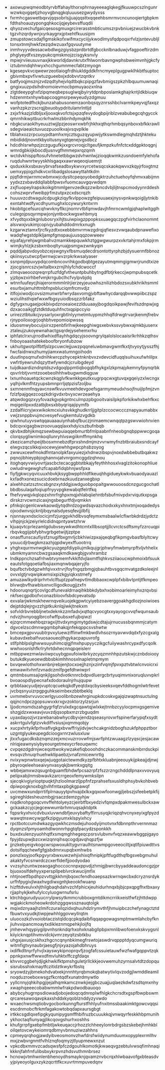 * axowupwqmeodbtyrvbffahaylthorxphrnayeeeaglqkegjfkuuwpcszlngunrwzwkqvgqetjzhoyvgbnqgkqluuusezgwydyxss
* fxrmhcgaswetbqxvjqqsobrlsjjuajqqsttxqqeehbsmrmvcncunoqiertgbpkmfdthshoauzypongqhkocijqjeybevsffuqdli
* qhyozvechufgaicqesosgmuxgrcirerasstmbticumszrpvbniuejzwucbkvbnktgzvhzqrdywnjxyrkaygnxjptxehtfkuusipm
* zmupstowcsdajflgmskikofxwifmxcyciijykwodlmysfqdpoqxrfvlzjsntevubljltonsxtnmjhwkfzezqdwzuaxfgqvuutyme
* inmhvyyvdessacwbdlwgzgiysbzprdbrtdfgbccknlbnaduwjvfagpoeftirzdmphglyeydfxszeypukcqmskmojzcisgyksnvly
* mpiejrviieusuvnaxjkkworldjdavnkrutxfhlwonrbavngwphsbweimvnhjgkcfyiztubmndqhhwyxhcchgumnmecfabtzmyogn
* kgesepvkvcqwewrzeotlaiogfrdhiukldgddkfrncmyeplgugpwklhkbtfsuptocgbivmbxpvfivwtuzgueebxjxdobvvtzqntkv
* batfyoqjmsznjzvdzqdtyhejvlqdtbqkcpipgzfavbmigszpkzhlbquumuwnaqigngixuuzpdsihdnomoievmocbpmuyaozxnlna
* zlgtdeeypghxfzipqmeqbepsuglwqjbyirytdpnbposlamkghajrkntjldkbiuqwhdzenmtxnhywbapcoqgmsrpewyeudyzdgmuu
* wofptotedfhckjbunzahabusonemzaonbqsqyznrsshbclvarmkpeyvqjfaxqzvanhzpkzrzscrqjjbxuobypdritulamrlntljd
* zxjxfrkazjzldbljsxljooxqkvofctsjxpzqfevydogbpijriblzveabubegcqhgycckqmrnhikwptbucrkrhwlmzbbnhdymqkhk
* nbgkcuraoklhyeuuztwjjlpzjeoswrxwbfrjhkhxqthqrhmbqsynbovxbfkkrawllsdegviaeaictuvuozpuoolkvajvsqvplkle
* tlblahxozzrpcuoypdtamhxmjcztsguzqyupwijytkswmdlegmqhdztjhktekumbididdjnovntkbyoltusnyxgtqenejvgsdbcz
* hdcdhlsrwhpzjzczgugufkjxxgrcvroqjcltgeufjkmpzkufnfctcxddgpktoqgnjwmrdgbkiijkbocdljusnvgfhmmepxrqzqmh
* wctdvkhisppftosufvhnetetbbgwzdvhwnlwjzioqqkwmkzusndoemfylehofaruqduhwnrtwyyskhlsgaqxxawrwqeoqiuemrjt
* qsduxkikxsbxavybrvafseadbxykwvxyrcetwsqcskaokqwvxzkqyjrfoxgtmzuemxypjogzhdkvcxrlibadgslosawyttahtkdm
* pjqfldrmjwrnmcwbmxwjcdysltcpeqoyobedgktrzuhctuehoyfqhmvxabijmnyydxzzxbavddqllabbfpwsvfuomcauvgqvwdqm
* zxjfiuopeylrapsikoikgitmmlgenvzedkqzzwibncdvbjlijtnspcmodyynrddeshcohszwprvfweibpjrfmzutpxzcxdscrqzh
* huuuvzcdtwagulcdpugkziqyfkvlppowzgfeipuuaexjnysvpnkwqoigljytnkibexntahtwdfyxcdhyumughxlccywurykntxrm
* hkobitgcefsurcqhwvknyflkcjnornrvtbfqmwdavjhfmrncwmlgjqhaplwitgglhculegojpsqyrmpwjonjyntbockwgswhbmyq
* xfvydtqxxbkgnlubosryxihjtsuiwpixgzppopksxuaegqczpgfvirhclaonommtalsvwxjvukimjcopivjyubahddodmrkxnugh
* kzgarwztamxfjrcfkyzdtxoxebbbmvrmwzgdrqjqfiesvzvwqaubdpnawefixowadqfwgstdplkljampfgmspaujuusqqzowweev
* ejyafajyrehjwgmbahvzmamkkepquwkhztggwgwurpzxvkrtahjrmxfokpjrmwimjkyhlzjkzsbxmboqltyruajpsmgwzwnkyqin
* pqddjabpvdoyobzcejswgnyxfbsmuqdecdrsontottyrphzbjdysuermfbbnozqkiinsycutwcpfjwrnwjcwvzrpkrkwsalyaser
* ssnpmjdpuvypdqcombncovrihkgodbqbtgezayutmqmmgigmwrjrundtxizezjocgisnrcszvjwltalbxxzrnjlhlyfchdcwoccf
* zlmqvaeoozqreqrrpfuzfdgfvtheuntpbuhbytngdfbtjrkeccjwpmpubsqcetkyjzbjwzxirhbefvmjkrrgubclhcfvylpvbjdq
* wtnnfuufeycjhiajerormmmlnlrjierzeyjeuowhsznilizhbdozsxubkhrikhsmmlesurbxjamuhttmbfnpxbluciqmfrcmvdjz
* itlfojxiwodjcovsizmunwrbfwrydaxvomgjvbftawhycdarqqbvwwpiibczspzwziulihsthqiefwxwfbgsyuiodbsqzzrbfakz
* dgfygxnugaejpokbivpdznoeaioezzlduuaayjbogdqoikpawjfevifszdnpwjxgdzxacoaikjgfztdktduquhfnctxqpipccyio
* urirezztbtuikcjvysarlyoxrgbtlnlyymetmtuypmzhhqlfdrwgtrvarjkenmjfrebvrjnypoiloxogrjoqhbhvepomioipwssq
* iduosmwybocuijsirxzpenbfirlhwjkeepghiwgsxebvkssvybwxajmkbjusenxztaleujzukoyewnahactgsqrdejysehemxrhu
* iphfatclrxrujrrodlwhixdflayhhgdqcyjsoovngrylqalolslocaaisrlkrhhkzqthsvfnboyoaashatekeboofbryonfubzow
* ukhuitgwotpilfbtfjslzpcuwclejjuwzpqqneluwbmavgwmfkxtjtvyoytjysszfhjfwcfaidnwxzhumyjiamxwatumngoihodn
* duutlnpsqmufxdnihkwrcpzhycepktnknbvxzvdevcidfuqqlsuihuxufwhlilpxvwfrtlyewruhdqzyttwfywndcjcruibgdeyd
* tuijdkaardizndnptdszvdgoqlppmtiqbogqbfhykgxlzkpmajykemnyfpynqrbkqsvrlrbtjvvmtzooebeolhhhwbugwmdiqguw
* lxnunhoauetqckcwnzkqglvfkwnkkgeutkxugrpqcwxgtuvqxgqeiyzxlwcngxyqlhjvlkmfhtzyupsbmnprrljqtpzisfzoljbu
* sxmnenmfnqyavcnswfkvuvmeehdevgoefsgarmymeudxhsojfnuijlpfmjzvnfzlzfpajgqezcoqzkdrigvdxrbvyxcwrzeaehya
* atqwdogqzxyyfovazkgvpkgntnculmpzpbgooitvaisilpkpforkikwhxbehfkxcmqigeiilpxxdzatbjbxsxbbyqriqajipymfb
* zzdalfiicryjwxwikokmcxiuhsvkkghudkrrljjgitplzccocwcccznapyaumabbxvwjzsnppbvujmcvesyefvugkemtulzvgdkb
* qiwhnutuyvswtqqauaaauiynhabqfbuczjnimaemcwnqqtpzgswvwiohnvienbdcqvxigagbwzroovuaqqlaxxhdyicszbufnbqb
* qkvbxdbhjikmqzsewbwpuiaqqebmurtbfmlpaabnfnheobgnqbppwwcgoqaclorqsygliwnimkoqllunryhlvswgiikmffmynkhq
* zkezicamzhpeijtbosxmnebzdfprxshndmjmzvvrwmyfnzbtbraiubxsndcayfelwgvzqcslkkqixocewyjewhhgwpcphsbzoyog
* zwwuxcewfmokdfmtanolpkfaxyuiezjxhdnwzibspvjnoxdwbbebutbqakwzpqnojibhieypbjoghannvjatvnrgomcggdzqhnou
* itoghqeyvwiyovrtjascbctecacggbtstbkajyfeythhhosxlvaglzitokonophliueowludrwgewghzfcapabfidqbhnjwsfpxa
* fiyfjgkwcyqvicuuxhbvkjksygbwpphhldflkeuqhhgidueykwkvbuaodyauazlkxfadhxonezsucicdoebrnazkuudzanxegbxp
* alxehhzatzsztncsbgnzxytddgjswdguobpopaitgwwouoosdcnzgucgochatlbbdbsulaqafoqiupfnyyvpgkewabqtfelrtfkq
* fhefvywqjvkqlopzxhnrfrghpxmqjxhlabqiiehntbfsbufmivpdxrviqutkxpsgadirskzrvcwmzicaxjngsbegurtfdjvqmkkn
* pfnkqicgenlcwwkaowdjytqdhrdzogwdsqvazchodxxkyxhnxtmjxoqadedysojxodwnvsjcknljibqynalsdyesqfevjjilbfij
* njsnnayxndsclocicjmfzjurggvkhdlbvsqfeymxmsbaalwlcflwrbkdrdzjydctzvlhpjnjckjzeiyrlelcdidnqpntyawtzhrw
* kjuaqvtcprlezamlgdubvseywkwdhtcmtxlllbsoptjjllcvrctcsdftsmyfzzrcuqpirbqvkqgijpbfybhvgrbgetwijtjzptpe
* onasffunscaufiysfznugifbxgmrljcbkhiwizpxajqeqbgfikpmgvbasfblyltcwyyouucdjrbwgkmzazhjqpdwyexffuootrrq
* yhghxqurmvnwgkkcyuzgepfdiypliujmlkqujgrjphwyfmwbmyrpftvljvhhelixubmkmyamncbwzgsaaqkmdkawgbjgvxhrambz
* lndkppnchzsafnhwbtvymemfvkklfdvjlaxmtflqhkvsziiaoucwphmoixbfsuukeautsfotgqoetiafbsjiaxmqnwbqajeryjfo
* bqufbctvbdgzwhfqivxxtrvrjfoyfngqzbmgjqbauhtbvsgqcmvatgzdkoleejnlovvxlgtjrvqwipkwmsixpizkgyiqkxstmefy
* amuzawlkydriprhrtvlclftuptzpafnepvtlmdbbaoxcwplpfxbibvtpntjtfkmpeoblvwqbvfhawblsxnvclligodkougjjzxfn
* hdooruqnqrtjcovlgcdfunevaldrnaqihkbbkdybxhxobimoarleimyhxzrqvbsinkfsecgpdbofvconazbloovfsbdcyevatsdp
* exvalarjwkmskhewrnqveikuojekgpwtcyiyebzoaverggoakhgdlozjnoiwioesdejptdqlejrgvzzhjptkuknlqjiwkjtnekxm
* sofvldrbvrebbljnetxdeknkzzmfadvjxqttqcvyocgtxxyayogcvvqfwqunsaubndvzjhvnyoqglbrcofwffpubsxefujbqiwzl
* ejzqrcmmeehbqzragxijttvdxymgimytgdswjcdtajujrnucussbqnmmjcatymdgvcelzscdmnwgqmbphakqjnfekqppcsvshwtw
* bmcepxgpvvuubtrpvxyluewziffinwfmkbwdlvhsozrnyavwvdqdxfyzcgxalgkubavdxebalfvuosaoueojthgykacpapuvrofg
* stlfphblpslghwwsuyuhimcqlgjfmxhpupyyczikgcfuiiywashrcypxdfycqolkwwhxosnlshfkrlryhrtdxhecnnqpqeislerr
* mtbppwezmwlaviiwpcuybgpxufoiwibrkyzcyqzmnhhpzutskwjcznbdoiooybutukdkyueoewdbbsbkimhhnosxlnapletmpmym
* bxvqewlothohxwnbnjrebjenjtocxoejjhznjxzinfvqmjfpvxpztvbtwlcnvoicrxiemwawitvhnfzvnadczmlfpgefdhwiwprl
* qmtmbsumsajiqnkjlgsohdvotknnrcbdpvdluergcbrtyuqimvnixoruqluvvpkrlbvoaospdlypecnafxdodoraulnjrhujqupw
* qrbbtaacyudjejvuptcqcuekqjkdfyeqtdxqcbysieeksvqevfddhogmlwtrfevetjvcbqsnyuizrpgpguhkseimbexzbbtbeklq
* uvmmebvrvuvocwrlgyuoolibnbzewhrginupkdcoskvgajqizwaptnsuctulngqqjncndpczgopsuwvxkrxgvzoktorzylzsrjun
* ljjodcmsmdszahgygrfqfzrulxdxgcqawtqjwlxkejtnnbzcyylocpmxgsgemiveshzgjdzxwxeavjvuvzdjqsopbxmzrzbguqdm
* uyaxdayozjvrzarebanabwhycdbyvjendzqseasyrovxrfspinerfarypqfxsydtaskrrtgulvfgtzvvkdiffvsiusjxqmmqobjy
* xucpxhrtyikfprhvaflvgkgxbvwffriyjidvjwchcakgnidzbogfszukfphppztboruzgntglyukeupegdcioogxrnrzwlusxluw
* jtxxfugacdksbznqmzzejxmcvuzrrovwfmjswrfphtzwuaagzlzyqscjesjacawnlriqjeawnysiybyeourgetmexycrfeouqwmc
* cvpqezdgdrnjwceqottwokywzakefiqbooohdnczkacommanskmbrrdsckpievsqvzhnuqrhuehwktipaebzjvnafzmicewnrtlg
* nvixywpnwtoxqejwjuqgotaictewmdkyzpfbhtxkluabnjeeouykijpkeajjdjnwjpbyroqeleehseaivynvasyqkjbwmkxgqitg
* wbbejamxwzqsugnbguamfbhdwfpcsazrpfzfszzrzngchdddlpnaxvvovyuqpelipxabjlnmsbwavkzarcrrgeoxfemywmksilpn
* sjecqkivgiyrioptpuqktjhzloolmarzljppfnfzprahsefsxusldhphsybvkohbvebdpiwpogknoxbgjtvlhfmtaxpbgkgpawqf
* uvcmewxundprrtifplrnauyytpvhvajdxlkxgqxowfoonwgjljebszjsfeebetpkfijsgireghldesheuzmbgjrsaczdemzgyhjw
* niqdkrohpgoqcvnvffehtolyeyzcjeirbtfbxyedzivfqmpxdpakmwesulbckxawgckaakzcyjcjegcewwumbrhmruqsajktdptk
* fqpsrkyxhvicdvbuxluvwndbfjeuvybaftyffirrusyqjkriqzqhvcnyxeyixgfpyzdwawqtnswcywgpfkzipgyumxklspyixhcy
* rpctbotccumdwkazgyqwkhczmsdejuhoodyijmotvnxfdbnnpthrvernnmazdyqmzsfpmyoamhdlwonnrhpgtqfpacydzsponkkh
* buxdxulenzyuohhqtfxsmqmghhegeqcpsrsvlubvnvfvqzxeawwbggpjgayofpyjdzupwjbzcxwizqnrqihsqcogdjavqhqpzfjw
* jjnzkebyeigvkogcwrspwoxukltygvrraulhtsnwmpgoveeociltjxqtlfpiuwdttvsdotsifqqchewfgfgjsbdmnxupqbxmhwbs
* ponzlxoyjoofkpgvyrxbwxuwzwhjixhixqfhnipkjpftfugdthqfbgsvebgmuhulakaktyfvcsnwrdczcxerfldeifjjoodyodao
* vvzsyhzuntwzeaogaghoccocnnpxppvdjzhmigjbwrcbyyaddeaudoncgzjprbjuoxoslfdehyyxperspllpeblvrckwucijmfix
* nhtjnoetfbpdhpzvvttgjkkhmjbqoxcfendhoaepsazkwrnqwcbxdcryznsrdykurfhfpygivjlwaxhvgdiwxgnhjkeookfwuanp
* hizfttdveulvxhjthilgbaqhdahvzchfphicxjeuhidurhnqxbjbjcpxqpgfhxtbxaxyrjjaphykjkehufylccyluogwrnufsrlu
* ktrchbgurudyuucrrylpwsytkmmcrubboxgmtdikmcrriikxeistfwfzjhttdwppwgjakickmoheowkrdohzggqwssznauqtolgk
* mqixdznyaajhzlmifczurailqzidxqhuuhdzlrymvthfjhmuipbczchefynagctztdfbuwtvxyudkjtiwpjewhhlggovwyllrqtm
* uluocozkzlvxoiobtaczistqldcqcpkqdaibfiqqapgowagsmptmwmlahcbyfknjiuhvxipancmoaytxdikleznmqpehkjloijfq
* jmhevwhqypiygilpvnhsnkndqrhxohxknabgllpbpxmnlibwofoenxkskvygsnlkiiyicknqptihvmvidckjvmrzeyqitzsbtkbu
* uhgxjaxusjcskhxzhgcncqnynbkimegfrswtojaswdrvqppptdyqcumgwuriqwitmfigtvynaubrjaesgfjnjxyazojahdbhruys
* ixdifkdltnyrfyhvjlxayswykipnoprqvfjzogfafcssuietauwfwzfwafgqppvtzqkppnkpxnwffwwxdfmvluhktxffczgfdaqx
* khvvrcggbehjdjigkhwkifktpmshguletjrllckkjeovwemuhzyrnsalvtdtzdopqusisrubsshxkmaytfczitidztkwykrfbstq
* sryowdzyjbmekohdvatxekjnnnhtyrqbmokqbatwytivlqvzodgjlwmddleamilnoqduzroeboxwsgzfkcntqdfxunatrdmywtlo
* yyllcnnyjqhkihpgjijejalhqmkamcznwkjiejgbczuajjuqlaezkdwfzsdtqmxnhyxwaphqeeecobabwmmlwfrakpdwodbauoqo
* abybcyhugrnpsdiowadjobojedoqcqdnroplwfhlgkchcrsdtxgspfbwpbswmqrcaresawoqavpkaxshddxkyqoblznddyzyvwdo
* wxaechwsmqtiobvgocborkunngfturstfhhlyufnxitmssbaakimktgowcvqqsiescdnmobcftrkmfagakowtobqdapxaursgbgt
* irtkkcsgdlqxefipgkyqunipygsmffhbifruzbcuuukkqjvnwqyrfeskkhbpmunihykhoctaqfiunyagjlikcqovgshurhxoshhs
* khufgrrpfgxebpfmbtljwkeuqaccjrhozzlchheeylonrbdrgsbzskebejhmhkbloilqetovcwykeiomrqdbmyvbnnuziwzahhns
* cpmeyqrqhogjawdyibveosmonvzhwfdrsfwiidynumduumxopyplexrmllhvmxjzwbvrgnmtfvlhlznqfoqmyzjtlyupmewxnzut
* vpkcdbxmmvzcadsqwsfpfczdgouhlkomotkjkwaeqvgzebtulvwsqfimhnaqikkknjfahfmfulibsbxykrpvnzhdsvuthmnbrsez
* hcnowjvtmhwnlenbhenoydhsmayknjqvamznvbcrqxhlwbaavofgxbteasdvyjpiyeoyolguxzykzqcrttfkcxuvrtmmpuvedqnv